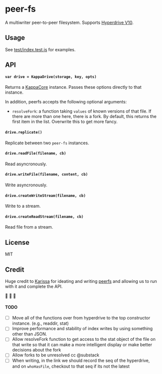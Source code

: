 # peer-fs

A multiwriter peer-to-peer filesystem. Supports [Hyperdrive V10](https://github.com/mafintosh/hyperdrive/).

## Usage

See [test/index.test.js](test/index.test.js) for examples.

## API

#### ```var drive = KappaDrive(storage, key, opts)```

Returns a [KappaCore](kappa-db/kappa-core) instance. Passes these options directly to that instance.

In addition, peerfs accepts the following optional arguments:

* `resolveFork`: a function taking `values` of known versions of that file. If there are more than one here, there is a fork. By default, this returns the first item in the list. Overwrite this to get more fancy. 

#### ```drive.replicate()```

Replicate between two `peer-fs` instances.

#### ```drive.readFile(filename, cb)```

Read asyncronously.

#### ```drive.writeFile(filename, content, cb)```

Write asyncronously.

#### ```drive.createWriteStream(filename, cb)```

Write to a stream.

#### ```drive.createReadStream(filename, cb)```

Read file from a stream.

## License

MIT

## Credit

Huge credit to [Karissa](https://github.com/karissa) for ideating and writing [peerfs](https://github.com/karissa/peerfs) and allowing us to run with it and complete the API.

:black_heart: :purple_heart: :green_heart:

#### TODO

- [ ] Move all of the functions over from hyperdrive to the top constructor instance. (e.g., readdir, stat)
- [ ] Improve performance and stability of index writes by using something other than JSON.
- [ ] Allow resolveFork function to get access to the stat object of the file on that write so that it can make a more intelligent display or make better decisions about the fork
- [ ] Allow forks to be unresolved cc @substack
- [ ] When writing, in the link we should record the seq of the hyperdrive, and on `whoHasFile`, checkout to that seq if its not the latest
